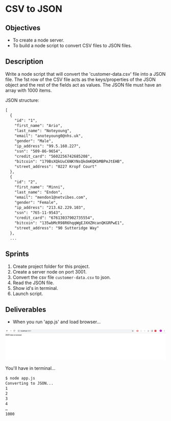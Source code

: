 # CSV to JSON

## Objectives

- To create a node server.
- To build a node script to convert CSV files to JSON files.

## Description

Write a node script that will convert the 'customer-data.csv' file into a JSON file. The 1st row of the CSV file acts as the keys/properties of the JSON object and the rest of the fields act as values. The JSON file must have an array with 1000 items.

JSON structure:

```
[
  {
    "id": "1",
    "first_name": "Ario",
    "last_name": "Noteyoung",
    "email": "anoteyoung0@nhs.uk",
    "gender": "Male",
    "ip_address": "99.5.160.227",
    "ssn": "509-86-9654",
    "credit_card": "5602256742685208",
    "bitcoin": "179BsXQkUuC6NKYNsQkdmKQKbMBPmJtEHB",
    "street_address": "0227 Kropf Court"
  },
  {
    "id": "2",
    "first_name": "Minni",
    "last_name": "Endon",
    "email": "mendon1@netvibes.com",
    "gender": "Female",
    "ip_address": "213.62.229.103",
    "ssn": "765-11-9543",
    "credit_card": "67613037902735554",
    "bitcoin": "135wbMcR98R6hqqWgEJXHZHcanQKGRPwE1",
    "street_address": "90 Sutteridge Way"
  },
  ...
```

## Sprints

1) Create project folder for this project.
2) Create a server node on port 3001.
3) Convert the csv file `customer-data.csv` to json.
4) Read the JSON file.
5) Show id's in terminal.
6) Launch script.

## Deliverables

- When you run 'app.js' and load browser…

![](images/csv-to-json-01.png)

You'll have in terminal…

```
$ node app.js
Converting to JSON...
1
2
3
4
…
1000
```



